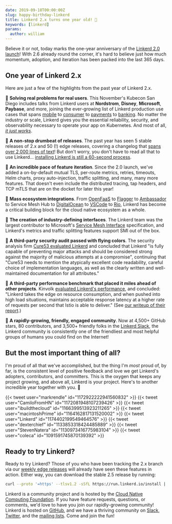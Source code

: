 ```yaml
---
date: 2019-09-18T00:00:00Z
slug: happy-birthday-linkerd
title: Linkerd 2.x turns one year old! 🎂
keywords: [linkerd]
params:
  author: william
---
```


Believe it or not, today marks the one-year anniversary of the [Linkerd 2.0
launch](https://linkerd.io/2018/09/18/announcing-linkerd-2-0/)! With 2.6
already round the corner, it's hard to believe just how much momentum,
adoption, and iteration has been packed into the last 365 days.

## One year of Linkerd 2.x

Here are just a few of the highlights from the past year of Linkerd 2.x.

🍰 **Solving real problems for real users**. This November's Kubecon San Diego
includes talks from Linkerd users at **Nordstrom**, **Disney**, **Microsoft**,
**Paybase**, and more, joining the ever-growing list of Linkerd production use
cases that spans [mobile](https://apester.com/) to
[consumer](https://www.askattest.com/) to [payments](https://paybase.io/) to
[banking](https://www.finleap.com/). No matter the industry or scale, Linkerd
gives you the essential reliability, security, and observability necessary to
operate your app on Kubernetes. And most of all, [*it just
works*](https://twitter.com/coleca/status/1091591745870139392).

🍰 **A non-stop drumbeat of releases**. The past year has seen 5 stable releases
of 2.x and 50 (!) edge releases, covering a changelog that [spans over 2,000
lines of text](https://github.com/linkerd/linkerd2/blob/main/CHANGES.md)!
But don't worry, you don't have to read all that to use Linkerd... [installing
Linkerd is still a 60-second
process](https://channel9.msdn.com/Shows/Azure-Friday/60-seconds-to-a-Linkerd-service-mesh-on-AKS).

🍰 **An incredible pace of feature iteration**. Since the 2.0 launch, we've added
a on-by-default mutual TLS, per-route metrics, retries, timeouts, Helm charts,
proxy auto-injection, traffic splitting, and many, many more features. That
doesn't even include the distributed tracing, tap headers, and TCP mTLS that
are on the docket for later this year!

🍰 **Mass ecosystem integrations**. From
[OpenFaaS](https://github.com/openfaas-incubator/openfaas-linkerd2) to
[Flagger](https://docs.flagger.app/usage/linkerd-progressive-delivery) to
[Ambassador](https://blog.getambassador.io/knative-linkerd-support-json-logging-and-more-in-ambassador-0-73-a2dc62413c18)
to Service Mesh Hub to
[DigitalOcean](https://marketplace.digitalocean.com/apps/linkerd-beta) to
[VSCode](https://marketplace.visualstudio.com/items?itemName=bhargav.vscode-linkerd)
to [Rio](https://github.com/rancher/rio/pull/411), Linkerd has become a
critical building block for the cloud native ecosystem as a whole.

🍰 **The creation of industry-defining interfaces**. The Linkerd team was the
largest contributor to Microsoft's [Service Mesh
Interface](https://linkerd.io/2019/05/24/linkerd-and-smi/) specification, and
Linkerd's metrics and traffic splitting features support SMI out of the box.

🍰 **A third-party security audit passed with flying colors**. The security
analysis firm [Cure53 evaluated
Linkerd](https://github.com/linkerd/linkerd2/blob/main/SECURITY_AUDIT.pdf)
and concluded that Linkerd "is fully capable of preventing major attacks and
should be considered strong against the majority of malicious attempts at a
compromise", continuing that "Cure53 needs to mention the atypically excellent
code readability, careful choice of implementation languages, as well as the
clearly written and well-maintained documentation for all attributes."

🍰 **A third-party performance benchmark that placed it miles ahead of other
projects**. Kinvolk [evaluated Linkerd's
performance](https://kinvolk.io/blog/2019/05/performance-benchmark-analysis-of-istio-and-linkerd/),
and concluded: "Linkerd takes the edge on resource consumption, and when pushed
into high load situations, maintains acceptable response latency at a higher
rate of requests per second that Istio is able to deliver." (See [our writeup
of their report](https://linkerd.io/2019/05/18/linkerd-benchmarks/).)

🍰 **A rapidly-growing, friendly, engaged community**. Now at 4,500+ GitHub stars,
80 contributors, and 3,500+ friendly folks in the [Linkerd Slack](https://slack.linkerd.io), the Linkerd
community is consistently one of the friendliest and most helpful groups of
humans you could find on the Internet!

## But the most important thing of all?

I'm proud of all that we've accomplished, but the thing I'm *most* proud of, by
far, is the consistent level of positive feedback and love we get Linkerd's
adopters, contributors, and committers. This is the oxygen that keeps any
project growing, and above all, Linkerd is your project. Here's to another
incredible year together with you. 💪

{{< tweet user="markrendle" id="1172922222941560832" >}}
{{< tweet user="CamiloFromHN" id="1172081948107239426" >}}
{{< tweet user="ibuildthecloud" id="1166399513923211265" >}}
{{< tweet user="macintoshPrime" id="1164162817131520002" >}}
{{< tweet user="Linkerd" id="1174402199549464576" >}}
{{< tweet user="dexterchief" id="1133853318424485889" >}}
{{< tweet user="StevenNatera" id="1130973416775983104" >}}
{{< tweet user="coleca" id="1091591745870139392" >}}

## Ready to try Linkerd?

Ready to try Linkerd? Those of you who have been tracking the 2.x branch via
our [weekly edge releases](https://linkerd.io/2/edge) will already have seen
these features in action. Either way, you can download the stable 2.5 release
by running:

```bash
curl --proto '=https' --tlsv1.2 -sSfL https://run.linkerd.io/install | sh
```

Linkerd is a community project and is hosted by the [Cloud Native Computing
Foundation](https://cncf.io/). If you have feature requests, questions, or
comments, we'd love to have you join our rapidly-growing community! Linkerd
is hosted on [GitHub](https://github.com/linkerd/), and we have a thriving
community on [Slack](https://slack.linkerd.io/),
[Twitter](https://twitter.com/linkerd), and the [mailing
lists](https://linkerd.io/2/get-involved/). Come and join the fun!
